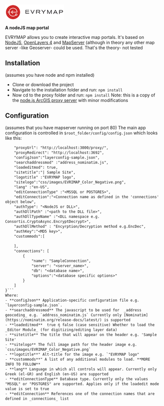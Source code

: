 ![Figure 1-1](public/css/images/EVRIMAP_Color_Negative.png "evrymap")

**A nodeJS map portal**

EVRYMAP allows you to create interactive map portals. It's based on [NodeJS](https://nodejs.org/en/), [OpenLayers 4](https://github.com/openlayers/openlayers/releases/tag/v4.6.5) and [MapServer](https://mapserver.org/) (although in theory any other map server -like Geoserver- could be used. That's the theory- not tested
## Installation
(assumes you have node and npm installed)
- Clone or download the project
- Navigate to the installation folder and run: `npm install`
- Now cd to the proxy folder and run: `npm install` Note: this is a copy of the [node.js ArcGIS proxy server](https://github.com/jf990/resource-proxy-node) with minor modifications

## Configuration
(assumes that you have mapserver running on port 80)
The main app configuration is controlled in `$root_folder/config/config.json` which looks like this:
```{
    "proxyUrl": "http://localhost:3000/proxy/",
    "proxyRedirect": "http://localhost:3692",
    "configJson":"layerconfig-sample.json",
    "searchaddressmod" :"address_nominatim.js",
    "loadeditmod": true,
    "sitetitle":"| Sample Site",
    "logotitle" :"EVRYMAP logo",
    "sitelogo":"css/images/EVRIMAP_Color_Negative.png",
    "lang" :"en-US",
    "editConnectionType" :"<MSSQL or POSTGRES>",
    "editConnection":"<Connection name as defined in the 'connections' object below",
    "authType": "<NodeJS or DLL>",
    "authDllPath" :"<path to the DLL file>",
    "authDllTypeName" :"<DLL namespace e.g. Consortis.CryptoAsync.EncryptDecrypt>", 
    "authDllMethod" : "Encyrption/Decryption method e.g.EncDec",
    "authKey":"<MD5 key>",
    "custommods":[
        
    ],
    "connections": [
        {
            "name": "SampleConnection",
            "server": "<server_name>",
            "db": "<database name>",
            "options":"<database specific options>"
        }
    ]
}```
Where:
- **configJson** Application-specific configuration file e.g. `layerconfig-sample.json`. 
- **searchaddressmod** The javascript to be used for  _address geocoding_ e.g. `address_nominatim.js` Currently only [Nominatim](https://nominatim.org/release-docs/latest/) is supported
- **loadeditmod**  true ή false (case sensitive) Whether to load the _Editor Module_ (for digitizing/editing layer data)
- **sitetitle** The title that will appear on the header e.g. 'Sample Site'
- **sitelogo** The full image path for the header image e.g. `css/images/EVRIMAP_Color_Negative.png`
- **logotitle**" Alt-title for the image e.g. `"EVRYMAP logo"
- **custommods**" A list of any additional modules to load. **MORE INFO TO FOLLOW**
- **lang** Language in which all controls will appear. Currently only Greek (el-GR) and English (en-US) are supported
- **editConnectionType** Database type. Currently only the values "MSSQL" or "POSTGRES" are supported. Applies only if the loadedit mode value is set to true
- **editConnection** References one of the connection names that are defined in _connections_ list 

```
